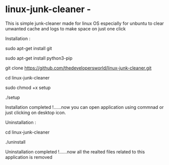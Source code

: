 # linux-junk-cleaner -

This is simple junk-cleaner made for linux OS  especially 
for unbuntu to clear unwanted cache and logs to make space 
on just one click

Installation :

sudo apt-get install git

sudo apt-get install python3-pip

git clone https://github.com/thedevelopersworld/linux-junk-cleaner.git

cd linux-junk-cleaner

sudo chmod +x setup

./setup


Installation completed !......now you can open application using commnad <junk-cleaner> or just clicking on desktop icon.


Uninstallation :

cd linux-junk-cleaner

./uninstall

Uninstallation completed !......now all the realted files related to this application is removed
